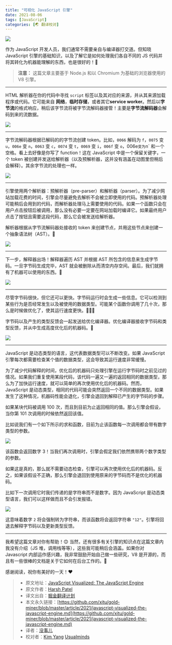 ```yaml
---
title: "可视化 JavaScript 引擎"
date: 2021-08-06
tags: [JavaScript]
categories: [🌏 翻译校对]
---
```


![](https://picbed.kimyang.cn/202109050840752.png)

作为 JavaScript 开发人员，我们通常不需要亲自与编译器打交道。但知晓 JavaScript 引擎的基础知识，以及了解它是如何处理我们各自不同的 JS 代码并将其转化为机器能理解的东西，也是很好的！🥳
<!-- more -->
> **注意：** 这篇文章主要基于 Node.js 和以 Chromium 为基础的浏览器使用的 V8 引擎。

---

HTML 解析器在你的代码中寻找 `script` 标签以及其对应的来源，并从其来源加载程序或代码。它可能来自 **网络**，**临时存储**，或者其它**service worker**。然后以**字节流**的格式响应，稍后该字节流将被字节流解码器接管！主要是**字节流解码器**会解码到来的流数据。

![](https://picbed.kimyang.cn/202109050840815.gif)

---

字节流解码器根据已解码的的字节流创建 token。比如，`0066` 解码为 `f`，`0075` 变` u`，`006e` 变 `n`，`0063` 变 `c`，`0074` 变 `t`，`0069` 变 `i`，`006f` 变 `o`，006e` 变为 `n` 和一个空格。看上去好像是你写了 function！这在 JavaScript 中是一个保留关键字，一个 token 被创建并发送给解析器（以及预解析器，这并没有涵盖在动图里但稍后会解释）。其余字节流的处理也一样。

![](https://picbed.kimyang.cn/202109050841540.gif)

---

引擎使用两个解析器：预解析器（pre-parser）和解析器（parser）。为了减少网站加载花费的时间，引擎会尽量避免去解析不会被立即使用的代码。预解析器处理可能稍后会用到的代码，而解析器处理马上需要使用的代码。如果一个函数只会在用户点击按钮后被调用，那么没有必要一定要在网站加载时编译它。如果最终用户点击了按钮且需要这段代码，那么它会被发送给解析器。

解析器根据从字节流解码器处接收的 token 来创建节点，并用这些节点来创建一个抽象语法树（AST）。🌳

![](https://picbed.kimyang.cn/202109050841290.gif)

---

下一步，解释器出场！解释器遍历 AST 并根据 AST 所包含的信息来生成字节码。一旦字节码生成完毕，AST 就会被删除从而清空内存空间。最后，我们就拥有了机器可以使用的东西。🎉

![](https://picbed.kimyang.cn/202109050841747.gif)

---

尽管字节码很快，但它还可以更快。字节码运行时会生成一些信息。它可以检测到某些行为是否经常发生以及被使用的数据类型。可能某个函数你调用了几十次，那么是时候做优化了，使其运行速度更快。🏃🏽‍♀️

字节码以及产生的类型反馈会一起发送给优化编译器。优化编译器接收字节码和类型反馈，并从中生成高度优化后的机器码。🚀

![](https://picbed.kimyang.cn/202109050841326.gif)

---

JavaScript 是动态类型的语言，这代表数据类型可以不断改变。如果 JavaScript 引擎每次都需要检查某个值的数据类型，这会导致其运行速度非常缓慢。

为了减少代码解释的时间，优化后的机器码只处理引擎在运行字节码时之前见过的情况。如果我们重复使用某段代码，该代码一遍又一遍的返回相同的数据类型，那么为了加快运行速度，就可以简单的再次使用优化后的机器码。然而，JavaScript 是动态类型，相同的代码可能会突然返回一个不同的数据类型。如果发生了这种情况，机器码性能会退化，引擎会退回到解释已产生的字节码的步骤。

如果某块代码被调用 100 次，而且到目前为止返回相同的值。那么引擎会假设，当你第 101 次调用的时候依然返回该值。

比如说我们有一个如下所示的求和函数，目前为止该函数每一次调用都会带有数字类型的参数。

![](https://picbed.kimyang.cn/202109050841848.png)

该函数会返回数字 3！当我们再次调用时，引擎会假定我们依然携带两个数字类型的参数。

如果这是真的，那么就不需要动态检查，引擎可以再次使用优化后的机器码。反之，如果该假设不正确，那么引擎会退回到使用原来的字节码而不是优化的机器码。

比如下一次调用它时我们传递的是字符串而不是数字。因为 JavaScript 是动态类型语言，我们可以这样做而且不会引发报错。

![](https://picbed.kimyang.cn/202109050841566.png)

这意味着数字 `2` 将会强制转为字符串，而该函数将会返回字符串 `"12"`。引擎将回退去解释字节码以及更新类型反馈。

---

我希望这篇文章对你有帮助！😊 当然，还有很多有关引擎的知识点在这篇文章内我没有介绍（JS 堆，调用栈等等），这些我可能稍后会涵盖。如果你对 Javascript 内部运作感兴趣，我非常鼓励开始自己做一些研究，V8 是开源的，而且有一些很棒的文档是关于它如何在后台工作的。🤖

感谢阅读，祝你有美好的一天！❤

> * 原文地址：[JavaScript Visualized: The JavaScript Engine](https://javascript.plainenglish.io/javascript-visualized-the-javascript-engine-1e3fc5d5310d)
> * 原文作者：[Harsh Patel](https://medium.com/@harsh-patel)
> * 译文出自：[掘金翻译计划](https://github.com/xitu/gold-miner)
> * 本文永久链接：[https://github.com/xitu/gold-miner/blob/master/article/2021/javascript-visualized-the-javascript-engine.md](https://github.com/xitu/gold-miner/blob/master/article/2021/javascript-visualized-the-javascript-engine.md)
> * 译者：[没事儿](https://github.com/Tong-H)
> * 校对者：[Kim Yang](https://github.com/KimYangOfCat) [Usualminds](https://github.com/Usualminds)